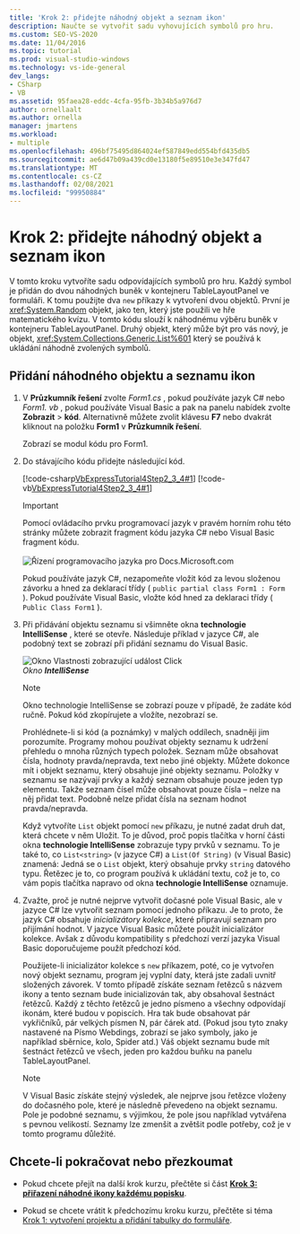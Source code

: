 ```yaml
---
title: 'Krok 2: přidejte náhodný objekt a seznam ikon'
description: Naučte se vytvořit sadu vyhovujících symbolů pro hru.
ms.custom: SEO-VS-2020
ms.date: 11/04/2016
ms.topic: tutorial
ms.prod: visual-studio-windows
ms.technology: vs-ide-general
dev_langs:
- CSharp
- VB
ms.assetid: 95faea28-eddc-4cfa-95fb-3b34b5a976d7
author: ornellaalt
ms.author: ornella
manager: jmartens
ms.workload:
- multiple
ms.openlocfilehash: 496bf75495d864024ef587849edd554bfd435db5
ms.sourcegitcommit: ae6d47b09a439cd0e13180f5e89510e3e347fd47
ms.translationtype: MT
ms.contentlocale: cs-CZ
ms.lasthandoff: 02/08/2021
ms.locfileid: "99950884"
---
```

# <a name="step-2-add-a-random-object-and-a-list-of-icons"></a>Krok 2: přidejte náhodný objekt a seznam ikon

V tomto kroku vytvoříte sadu odpovídajících symbolů pro hru. Každý symbol je přidán do dvou náhodných buněk v kontejneru TableLayoutPanel ve formuláři. K tomu použijte dva `new` příkazy k vytvoření dvou objektů. První je <xref:System.Random> objekt, jako ten, který jste použili ve hře matematického kvízu. V tomto kódu slouží k náhodnému výběru buněk v kontejneru TableLayoutPanel. Druhý objekt, který může být pro vás nový, je objekt, <xref:System.Collections.Generic.List%601> který se používá k ukládání náhodně zvolených symbolů.

## <a name="to-add-a-random-object-and-a-list-of-icons"></a>Přidání náhodného objektu a seznamu ikon

1. V **Průzkumník řešení** zvolte *Form1.cs* , pokud používáte jazyk C# nebo *Form1. vb* , pokud používáte Visual Basic a pak na panelu nabídek zvolte **Zobrazit**  >  **kód**. Alternativně můžete zvolit klávesu **F7** nebo dvakrát kliknout na položku **Form1** v **Průzkumník řešení**.

     Zobrazí se modul kódu pro Form1.

2. Do stávajícího kódu přidejte následující kód.

     [!code-csharp[VbExpressTutorial4Step2_3_4#1](../ide/codesnippet/CSharp/step-2-add-a-random-object-and-a-list-of-icons_1.cs)]
     [!code-vb[VbExpressTutorial4Step2_3_4#1](../ide/codesnippet/VisualBasic/step-2-add-a-random-object-and-a-list-of-icons_1.vb)]

      > [!IMPORTANT]
      > Pomocí ovládacího prvku programovací jazyk v pravém horním rohu této stránky můžete zobrazit fragment kódu jazyka C# nebo Visual Basic fragment kódu.<br><br>![Řízení programovacího jazyka pro Docs.Microsoft.com](../ide/media/docs-programming-language-control.png)

      Pokud používáte jazyk C#, nezapomeňte vložit kód za levou složenou závorku a hned za deklarací třídy ( `public partial class Form1 : Form` ). Pokud používáte Visual Basic, vložte kód hned za deklaraci třídy ( `Public Class Form1` ).

3. Při přidávání objektu seznamu si všimněte okna **technologie IntelliSense** , které se otevře. Následuje příklad v jazyce C#, ale podobný text se zobrazí při přidání seznamu do Visual Basic.

     ![Okno Vlastnosti zobrazující událost Click](../ide/media/express_listintellisense.png)<br/>*Okno **IntelliSense***

    > [!NOTE]
    > Okno technologie IntelliSense se zobrazí pouze v případě, že zadáte kód ručně. Pokud kód zkopírujete a vložíte, nezobrazí se.

     Prohlédnete-li si kód (a poznámky) v malých oddílech, snadněji jim porozumíte. Programy mohou používat objekty seznamu k udržení přehledu o mnoha různých typech položek. Seznam může obsahovat čísla, hodnoty pravda/nepravda, text nebo jiné objekty. Můžete dokonce mít i objekt seznamu, který obsahuje jiné objekty seznamu. Položky v seznamu se nazývají prvky a každý seznam obsahuje pouze jeden typ elementu. Takže seznam čísel může obsahovat pouze čísla – nelze na něj přidat text. Podobně nelze přidat čísla na seznam hodnot pravda/nepravda.

     Když vytvoříte `List` objekt pomocí `new` příkazu, je nutné zadat druh dat, která chcete v něm Uložit. To je důvod, proč popis tlačítka v horní části okna **technologie IntelliSense** zobrazuje typy prvků v seznamu. To je také to, co `List<string>` (v jazyce C#) a `List(Of String)` (v Visual Basic) znamená: Jedná se o `List` objekt, který obsahuje prvky `string` datového typu. Řetězec je to, co program používá k ukládání textu, což je to, co vám popis tlačítka napravo od okna **technologie IntelliSense** oznamuje.

4. Zvažte, proč je nutné nejprve vytvořit dočasné pole Visual Basic, ale v jazyce C# lze vytvořit seznam pomocí jednoho příkazu. Je to proto, že jazyk C# obsahuje *inicializátory kolekce*, které připravují seznam pro přijímání hodnot. V jazyce Visual Basic můžete použít inicializátor kolekce. Avšak z důvodu kompatibility s předchozí verzí jazyka Visual Basic doporučujeme použít předchozí kód.

     Použijete-li inicializátor kolekce s `new` příkazem, poté, co je vytvořen nový objekt seznamu, program jej vyplní daty, která jste zadali uvnitř složených závorek. V tomto případě získáte seznam řetězců s názvem ikony a tento seznam bude inicializován tak, aby obsahoval šestnáct řetězců. Každý z těchto řetězců je jedno písmeno a všechny odpovídají ikonám, které budou v popiscích. Hra tak bude obsahovat pár vykřičníků, pár velkých písmen N, pár čárek atd. (Pokud jsou tyto znaky nastavené na Písmo Webdings, zobrazí se jako symboly, jako je například sběrnice, kolo, Spider atd.) Váš objekt seznamu bude mít šestnáct řetězců ve všech, jeden pro každou buňku na panelu TableLayoutPanel.

    > [!NOTE]
    > V Visual Basic získáte stejný výsledek, ale nejprve jsou řetězce vloženy do dočasného pole, které je následně převedeno na objekt seznamu. Pole je podobné seznamu, s výjimkou, že pole jsou například vytvářena s pevnou velikostí. Seznamy lze zmenšit a zvětšit podle potřeby, což je v tomto programu důležité.

## <a name="to-continue-or-review"></a>Chcete-li pokračovat nebo přezkoumat

- Pokud chcete přejít na další krok kurzu, přečtěte si část [**Krok 3: přiřazení náhodné ikony každému popisku**](../ide/step-3-assign-a-random-icon-to-each-label.md).

- Pokud se chcete vrátit k předchozímu kroku kurzu, přečtěte si téma [Krok 1: vytvoření projektu a přidání tabulky do formuláře](../ide/step-1-create-a-project-and-add-a-table-to-your-form.md).
